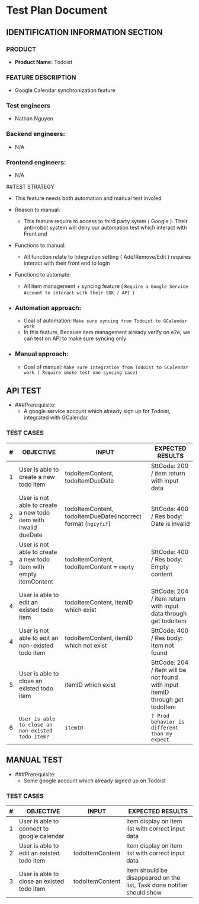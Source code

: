 # Test Plan Document <!-- omit in toc -->


## IDENTIFICATION INFORMATION SECTION

### PRODUCT

- **Product Name:** Todoist

### FEATURE DESCRIPTION

- Google Calendar synchronization feature

### Test engineers

- Nathan Nguyen

### Backend engineers:

- N/A

### Frontend engineers:

- N/A

##TEST STRATEGY
- This feature needs both automation and manual test involed
- Reason to manual: 
    * This feature require to access to third party sytem ( Google ). Their anti-robot system will deny our automation test which interact with Front end
- Functions to manual: 
    * All function relate to Integration setting ( Add/Remove/Edit ) requires interact with their front end to login 
- Functions to automate:
    * All item management + syncing feature ( `Require a Google Service Account to interact with their SDK / API `)
    
- ### Automation approach:
    - Goal of automation: `Make sure syncing from Todoist to GCalendar work`
    - In this feature,  Because item management already verify on e2e, we can test on API to make sure syncing only
- ### Manual approach: 
    - Goal of manual: `Make sure integration from Todoist to GCalendar work ( Require smoke test one syncing case)`
    
    

## API TEST 
* ###Prerequisite:
    * A google service account which already sign up for Todoist, integrated with GCalendar

###  TEST CASES

| #   | OBJECTIVE | INPUT | EXPECTED RESULTS | 
| --- | --------- | ----- | ---------------- | 
| 1   |    User is able to create a new todo item       | todoItemContent, todoItemDueDate      | SttCode: 200 / item return with input data                  |          
| 2   |    User is not able to create a new todo item with invalid dueDate       | todoItemContent, todoItemDueDate(incorrect format (`hgiyfif`)      | SttCode: 400 / Res body: Date is invalid|          
| 3   |    User is not able to create a new todo item with empty itemContent       | todoItemContent, todoItemContent = `empty`     | SttCode: 400 / Res body: Empty content|          
| 4   |    User is able to edit an existed todo item       | todoItemContent, itemID which exist      | SttCode: 204 / item return with input data through get todoItem                 |          
| 4   |    User is not able to edit an non-existed todo item       | todoItemContent, itemID which not exist     | SttCode: 400 / Res body: Item not found                |          
| 5   |    User is able to close an existed todo item       |  itemID which exist     | SttCode: 204 / item will be not found with input itemID through get todoItem                 |          
| 6   |    `User is able to close an non-existed todo item?`       |  `itemID`      | `? Prod behavior is different than my expect`               |          

## MANUAL TEST 

* ###Prerequisite:
    * Some google account which already signed up on Todoist

###  TEST CASES

| # | OBJECTIVE | INPUT | EXPECTED RESULTS | 
| --- | --------- | ----- | ---------------- | 
| 1 | User is able to connect to google calendar |  | Item display on item list with correct input data|                   
| 2 | User is able to edit an existed todo item | todoItemContent | Item display on item list with correct input data|                   
| 3 | User is able to close an existed todo item | todoItemContent | Item should be disappeared on the list, Task done notifier should show |                   

